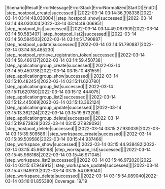|Scenario|Result|ErrorMessage|ErrorStack|ErrorNormalized|StartDt|EndDt|
|step_hostpool_create|successed||||2022-03-14 03:14:36.398338|2022-03-14 03:14:48.030004|
|step_hostpool_show|successed||||2022-03-14 03:14:48.030004|2022-03-14 03:14:49.066951|
|step_hostpool_list|successed||||2022-03-14 03:14:49.067909|2022-03-14 03:14:50.583407|
|step_hostpool_list2|successed||||2022-03-14 03:14:50.584503|2022-03-14 03:14:51.790887|
|step_hostpool_update|successed||||2022-03-14 03:14:51.790887|2022-03-14 03:14:58.465230|
|step_hostpool_retrieve_registration_token|successed||||2022-03-14 03:14:58.466137|2022-03-14 03:14:59.450738|
|step_applicationgroup_create|successed||||2022-03-14 03:14:59.450738|2022-03-14 03:15:10.481559|
|step_applicationgroup_show|successed||||2022-03-14 03:15:10.482454|2022-03-14 03:15:11.620780|
|step_applicationgroup_list|successed||||2022-03-14 03:15:11.620780|2022-03-14 03:15:12.444075|
|step_applicationgroup_list2|successed||||2022-03-14 03:15:12.445069|2022-03-14 03:15:13.362124|
|step_applicationgroup_update|successed||||2022-03-14 03:15:13.362124|2022-03-14 03:15:19.873208|
|step_applicationgroup_delete|successed||||2022-03-14 03:15:19.873828|2022-03-14 03:15:27.929093|
|step_hostpool_delete|successed||||2022-03-14 03:15:27.930039|2022-03-14 03:15:39.509586|
|step_workspace_create|successed||||2022-03-14 03:15:39.509586|2022-03-14 03:15:44.937466|
|step_workspace_show|successed||||2022-03-14 03:15:44.938482|2022-03-14 03:15:45.968168|
|step_workspace_list|successed||||2022-03-14 03:15:45.968168|2022-03-14 03:15:46.971045|
|step_workspace_list2|successed||||2022-03-14 03:15:46.972020|2022-03-14 03:15:47.949913|
|step_workspace_update|successed||||2022-03-14 03:15:47.949913|2022-03-14 03:15:54.089040|
|step_workspace_delete|successed||||2022-03-14 03:15:54.089040|2022-03-14 03:16:01.855380|
Coverage: 19/19
